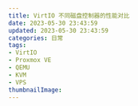 ```yaml
---
title: VirtIO 不同磁盘控制器的性能对比
date: 2023-05-30 23:43:59
updated: 2023-05-30 23:43:59
categories: 日常
tags:
- VirtIO
- Proxmox VE
- QEMU
- KVM
- VPS
thumbnailImage: 
---
```

